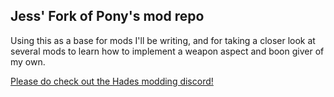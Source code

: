 ## Jess' Fork of Pony's mod repo

Using this as a base for mods I'll be writing, and for taking a closer look at several mods to learn how to implement a weapon aspect and boon giver of my own.

[Please do check out the Hades modding discord!](https://discord.gg/KuMbyrN)